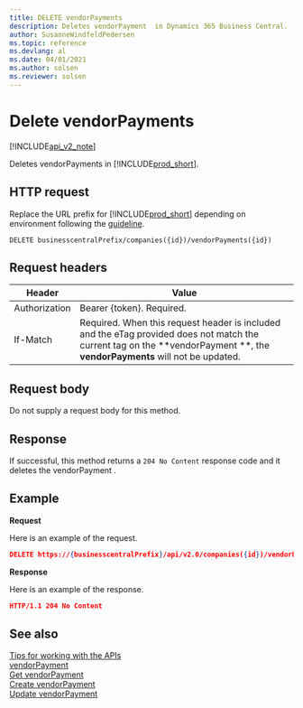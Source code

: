 ```yaml
---
title: DELETE vendorPayments  
description: Deletes vendorPayment  in Dynamics 365 Business Central.
author: SusanneWindfeldPedersen
ms.topic: reference
ms.devlang: al
ms.date: 04/01/2021
ms.author: solsen
ms.reviewer: solsen
---
```


# Delete vendorPayments

[!INCLUDE[api_v2_note](../../../includes/api_v2_note.md)]

Deletes vendorPayments in [!INCLUDE[prod_short](../../../includes/prod_short.md)].

## HTTP request
Replace the URL prefix for [!INCLUDE[prod_short](../../../includes/prod_short.md)] depending on environment following the [guideline](../../v2.0/endpoints-apis-for-dynamics.md).
```
DELETE businesscentralPrefix/companies({id})/vendorPayments({id})
```

## Request headers

|Header         |Value                     |
|---------------|--------------------------|
|Authorization  |Bearer {token}. Required. |
|If-Match       |Required. When this request header is included and the eTag provided does not match the current tag on the **vendorPayment **, the **vendorPayments** will not be updated. |

## Request body
Do not supply a request body for this method.

## Response
If successful, this method returns a ```204 No Content``` response code and it deletes the vendorPayment .

## Example

**Request**

Here is an example of the request.

```json
DELETE https://{businesscentralPrefix}/api/v2.0/companies({id})/vendorPayments({id})
```

**Response** 

Here is an example of the response. 

```json
HTTP/1.1 204 No Content
```

## See also
[Tips for working with the APIs](../../../developer/devenv-connect-apps-tips.md)  
[vendorPayment](../resources/dynamics_vendorPayment.md)  
[Get vendorPayment](dynamics_vendorPayment_Get.md)   
[Create vendorPayment](dynamics_vendorPayment_Create.md)   
[Update vendorPayment](dynamics_vendorPayment_Update.md)   

